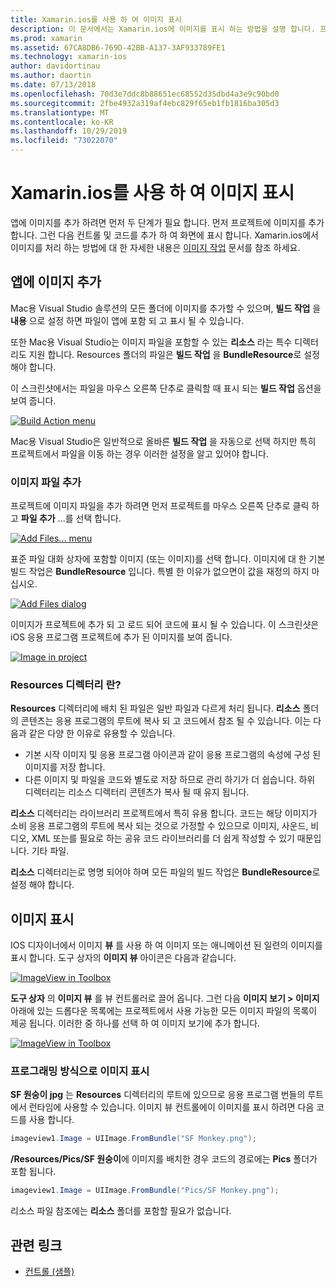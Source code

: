 ```yaml
---
title: Xamarin.ios를 사용 하 여 이미지 표시
description: 이 문서에서는 Xamarin.ios에 이미지를 표시 하는 방법을 설명 합니다. 프로그래밍 방식으로 또는 iOS 디자이너를 통해 앱에 이미지를 추가 하는 과정을 다룹니다.
ms.prod: xamarin
ms.assetid: 67CA8DB6-769D-42BB-A137-3AF933789FE1
ms.technology: xamarin-ios
author: davidortinau
ms.author: daortin
ms.date: 07/13/2018
ms.openlocfilehash: 70d3e7ddc8b88651ec68552d35dbd4a3e9c90bd0
ms.sourcegitcommit: 2fbe4932a319af4ebc829f65eb1fb1816ba305d3
ms.translationtype: MT
ms.contentlocale: ko-KR
ms.lasthandoff: 10/29/2019
ms.locfileid: "73022070"
---
```

# <a name="displaying-images-with-xamarinios"></a>Xamarin.ios를 사용 하 여 이미지 표시

앱에 이미지를 추가 하려면 먼저 두 단계가 필요 합니다. 먼저 프로젝트에 이미지를 추가 합니다. 그런 다음 컨트롤 및 코드를 추가 하 여 화면에 표시 합니다. Xamarin.ios에서 이미지를 처리 하는 방법에 대 한 자세한 내용은 [이미지 작업](~/ios/app-fundamentals/images-icons/index.md) 문서를 참조 하세요.

## <a name="adding-images-to-your-app"></a>앱에 이미지 추가

Mac용 Visual Studio 솔루션의 모든 폴더에 이미지를 추가할 수 있으며, **빌드 작업** 을 **내용** 으로 설정 하면 파일이 앱에 포함 되 고 표시 될 수 있습니다.

또한 Mac용 Visual Studio는 이미지 파일을 포함할 수 있는 **리소스** 라는 특수 디렉터리도 지원 합니다. Resources 폴더의 파일은 **빌드 작업** 을 **BundleResource**로 설정 해야 합니다.

이 스크린샷에서는 파일을 마우스 오른쪽 단추로 클릭할 때 표시 되는 **빌드 작업** 옵션을 보여 줍니다.

 [![](image-images/image30a.png "Build Action menu")](image-images/image30a.png#lightbox)

Mac용 Visual Studio은 일반적으로 올바른 **빌드 작업** 을 자동으로 선택 하지만 특히 프로젝트에서 파일을 이동 하는 경우 이러한 설정을 알고 있어야 합니다.

### <a name="adding-an-image-file"></a>이미지 파일 추가

프로젝트에 이미지 파일을 추가 하려면 먼저 프로젝트를 마우스 오른쪽 단추로 클릭 하 고 **파일 추가** ...를 선택 합니다.

 [![](image-images/image31a.png "Add Files... menu")](image-images/image31a.png#lightbox)

표준 파일 대화 상자에 포함할 이미지 (또는 이미지)를 선택 합니다. 이미지에 대 한 기본 빌드 작업은 **BundleResource** 입니다. 특별 한 이유가 없으면이 값을 재정의 하지 마십시오.

 [![](image-images/image32a.png "Add Files dialog")](image-images/image32a.png#lightbox)

이미지가 프로젝트에 추가 되 고 로드 되어 코드에 표시 될 수 있습니다. 이 스크린샷은 iOS 응용 프로그램 프로젝트에 추가 된 이미지를 보여 줍니다.

 [![](image-images/image33a.png "Image in project")](image-images/image33a.png#lightbox)

### <a name="what-is-the-resources-directory"></a>Resources 디렉터리 란?

**Resources** 디렉터리에 배치 된 파일은 일반 파일과 다르게 처리 됩니다. **리소스** 폴더의 콘텐츠는 응용 프로그램의 루트에 복사 되 고 코드에서 참조 될 수 있습니다. 이는 다음과 같은 다양 한 이유로 유용할 수 있습니다.

- 기본 시작 이미지 및 응용 프로그램 아이콘과 같이 응용 프로그램의 속성에 구성 된 이미지를 저장 합니다.
- 다른 이미지 및 파일을 코드와 별도로 저장 하므로 관리 하기가 더 쉽습니다. 하위 디렉터리는 리소스 디렉터리 콘텐츠가 복사 될 때 유지 됩니다.

**리소스** 디렉터리는 라이브러리 프로젝트에서 특히 유용 합니다. 코드는 해당 이미지가 소비 응용 프로그램의 루트에 복사 되는 것으로 가정할 수 있으므로 이미지, 사운드, 비디오, XML 또는를 필요로 하는 공유 코드 라이브러리를 더 쉽게 작성할 수 있기 때문입니다. 기타 파일.

**리소스** 디렉터리는로 명명 되어야 하며 모든 파일의 빌드 작업은 **BundleResource**로 설정 해야 합니다.

## <a name="displaying-the-image"></a>이미지 표시

IOS 디자이너에서 이미지 **뷰** 를 사용 하 여 이미지 또는 애니메이션 된 일련의 이미지를 표시 합니다. 도구 상자의 **이미지 뷰** 아이콘은 다음과 같습니다.

 [![](image-images/image35a.png "ImageView in Toolbox")](image-images/image35.png#lightbox)

**도구 상자** 의 **이미지 뷰** 를 뷰 컨트롤러로 끌어 옵니다. 그런 다음 **이미지 보기 > 이미지** 아래에 있는 드롭다운 목록에는 프로젝트에서 사용 가능한 모든 이미지 파일의 목록이 제공 됩니다. 이러한 중 하나를 선택 하 여 이미지 보기에 추가 합니다.

 [![](image-images/image36a.png "ImageView in Toolbox")](image-images/image36.png#lightbox)

### <a name="displaying-the-image-programmatically"></a>프로그래밍 방식으로 이미지 표시

**SF 원숭이 jpg** 는 **Resources** 디렉터리의 루트에 있으므로 응용 프로그램 번들의 루트에서 런타임에 사용할 수 있습니다. 이미지 뷰 컨트롤에이 이미지를 표시 하려면 다음 코드를 사용 합니다.

```csharp
imageview1.Image = UIImage.FromBundle("SF Monkey.png");
```

**/Resources/Pics/SF 원숭이**에 이미지를 배치한 경우 코드의 경로에는 **Pics** 폴더가 포함 됩니다.

```csharp
imageview1.Image = UIImage.FromBundle("Pics/SF Monkey.png");
```

리소스 파일 참조에는 **리소스** 폴더를 포함할 필요가 없습니다.

## <a name="related-links"></a>관련 링크

- [컨트롤 (샘플)](https://docs.microsoft.com/samples/xamarin/ios-samples/controls)
